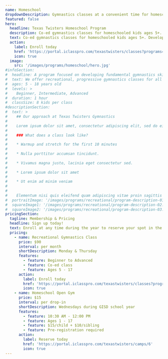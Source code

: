 ```yaml
---
name: Homeschool
dropdownDescription: Gymnastics classes at a convenient time for homeschool students.
featured: false
hero:
  headline: Texas Twisters Homeschool Program
  description: Co-ed gymnastics classes for homeschooled kids ages 5+. Develop fundamental skills on bars, beam, floor, vault, and trampoline! Weekly homeschool open gym also available.
  text: Co-ed gymnastics classes for homeschooled kids ages 5+. Develop fundamental skills on bars, beam, floor, vault, and trampoline! Weekly homeschool open gym also available.
  action:
    label: Enroll today
    href: 'https://portal.iclasspro.com/texastwisters/classes?programs=71'
    icon: true
  image:
    src: '/images/programs/homeschool/hero.jpg'
#infoSection:
#  headline: A program focused on developing fundamental gymnastics skills
#  text: We offer recreational, progressive gymnastics classes for all experience levels. Contact us today to schedule an evaluation and find the perfect fit!
#  ages: 5 - 18 years old
#  levels: >
#    Beginner, Intermediate, Advanced
#  duration: 1 hour
#  classSize: 8 kids per class
#descriptionSection:
#  text: >
#    ## Our approach at Texas Twisters Gymnastics
#
#    Lorem ipsum dolor sit amet, consectetur adipiscing elit, sed do eiusmod tempor incididunt ut labore et dolore magna aliqua. Nisl pretium fusce id velit ut. Id porta nibh venenatis cras sed felis eget velit. Ut morbi tincidunt augue interdum velit. Ipsum faucibus vitae aliquet nec ullamcorper sit amet. Viverra orci sagittis eu volutpat odio facilisis mauris. Diam quis enim lobortis scelerisque fermentum. Viverra mauris in aliquam sem fringilla.
#
#    ### What does a class look like?
#
#    * Warmup and stretch for the first 10 minutes
#
#    * Nulla porttitor accumsan tincidunt.
#
#    * Vivamus magna justo, lacinia eget consectetur sed.
#
#    * Lorem ipsum dolor sit amet
#
#    * Ut enim ad minim veniam
#
#
#    Elementum nisi quis eleifend quam adipiscing vitae proin sagittis nisl. Viverra vitae congue eu consequat ac felis donec et odio. Euismod nisi porta lorem mollis aliquam ut porttitor. Sed nisi lacus sed viverra tellus. Augue lacus viverra vitae congue eu consequat ac felis donec. Elementum pulvinar etiam non quam lacus. Ut venenatis tellus in metus vulputate. Ultrices dui sapien eget mi proin sed libero enim. Id velit ut tortor pretium viverra suspendisse.
#  portraitImage: '/images/programs/recreational/program-description-01.jpg'
#  squareImage1: '/images/programs/recreational/program-description-02.jpg'
#  squareImage2: '/images/programs/recreational/program-description-03.jpg'
pricingSection:
  tagline: Membership & Pricing
  headline: Sign up today!
  text: Enroll at any time during the year to reserve your spot in the class. Advanced classes will require an evaluation. Please contact us to schedule. We look forward to having you join us!
  pricing:
    - name: Recreational Gymnastics Class
      price: $90
      interval: per month
      shortDescription: Monday & Thursday
      features:
        - feature: Beginner to Advanced
        - feature: Co-ed class
        - feature: Ages 5 - 17
      action:
        label: Enroll today
        href: 'https://portal.iclasspro.com/texastwisters/classes?programs=71'
        icon: true
    - name: Homeschool Open Gym
      price: $15
      interval: per drop-in
      shortDescription: Wednesdays during GISD school year
      features:
        - feature: 10:30 AM - 12:00 PM
        - feature: Ages 1 - 17
        - feature: $15/child + $10/sibling
        - feature: Pre-registration required
      action:
        label: Reserve today
        href: 'https://portal.iclasspro.com/texastwisters/camps/6'
        icon: true
---
```

